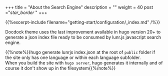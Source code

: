 +++
title = "About the Search Engine"
description = ""
weight = 40
post ="<i class='material-icons' >star_border</i> "
+++

{{%excerpt-include filename="getting-start/configuration/_index.md" /%}}


Docdock theme uses the last improvement available in hugo version 20+ to generate a json index file ready to be consumed by lunr.js javascript search engine.


{{%note%}}hugo generate lunrjs index.json at the root of `public` folder if the site only has one language or within each language subfolder. <br/>When you build the site with `hugo server`, hugo generates it internally and of course it don't show up in the filesystem{{%/note%}}